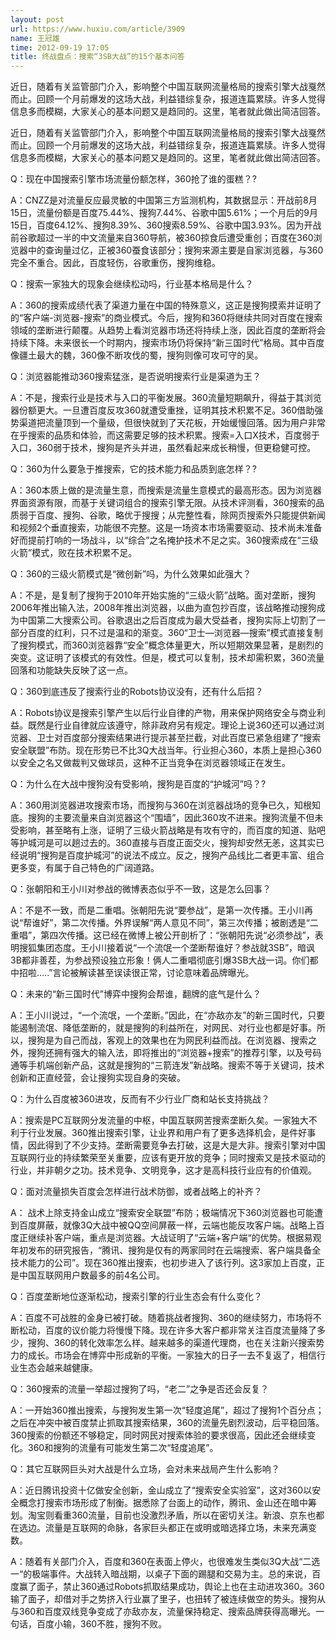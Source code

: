 ```yaml
---
layout: post
url: https://www.huxiu.com/article/3909
name: 王冠雄
time: 2012-09-19 17:05
title: 终战盘点：搜索“3SB大战”的15个基本问答
---
```

近日，随着有关监管部门介入，影响整个中国互联网流量格局的搜索引擎大战戛然而止。回顾一个月前爆发的这场大战，利益错综复杂，报道连篇累牍。许多人觉得信息多而模糊，大家关心的基本问题又是趋同的。这里，笔者就此做出简洁回答。

近日，随着有关监管部门介入，影响整个中国互联网流量格局的搜索引擎大战戛然而止。回顾一个月前爆发的这场大战，利益错综复杂，报道连篇累牍。许多人觉得信息多而模糊，大家关心的基本问题又是趋同的。这里，笔者就此做出简洁回答。

Q：现在中国搜索引擎市场流量份额怎样，360抢了谁的蛋糕？?

A：CNZZ是对流量反应最灵敏的中国第三方监测机构，其数据显示：开战前8月15日，流量份额是百度75.44%、搜狗7.44%、谷歌中国5.61%；一个月后的9月15日，百度64.12%、搜狗8.39%、360搜索8.59%、谷歌中国3.93%。因为开战前谷歌超过一半的中文流量来自360导航，被360掠食后遭受重创；百度在360浏览器中的查询量过亿，正被360蚕食该部分；搜狗来源主要是自家浏览器，与360完全不重合。因此，百度轻伤，谷歌重伤，搜狗维稳。

Q：搜索一家独大的现象会继续松动吗，行业基本格局是什么？

A：360的搜索成绩代表了渠道力量在中国的特殊意义，这正是搜狗摸索并证明了的“客户端-浏览器-搜索”的商业模式。今后，搜狗和360将继续共同对百度在搜索领域的垄断进行颠覆。从趋势上看浏览器市场还将持续上涨，因此百度的垄断将会持续下降。未来很长一个时期内，搜索市场仍将保持“新三国时代”格局。其中百度像疆土最大的魏，360像不断攻伐的蜀，搜狗则像可攻可守的吴。

Q：浏览器能推动360搜索猛涨，是否说明搜索行业是渠道为王？

A：不是，搜索行业是技术与入口的平衡发展。360流量短期飙升，得益于其浏览器份额更大。一旦遭百度反攻360就遭受重挫，证明其技术积累不足。360借助强势渠道把流量顶到一个量级，但很快就到了天花板，开始缓慢回落。因为用户非常在乎搜索的品质和体验，而这需要足够的技术积累。搜索=入口X技术，百度弱于入口，360弱于技术，搜狗是齐头并进，虽然看起来成长稍慢，但更稳健可控。

Q：360为什么要急于推搜索，它的技术能力和品质到底怎样？?

A：360本质上做的是流量生意，而搜索是流量生意模式的最高形态。因为浏览器界面资源有限，而基于关键词组合的搜索引擎无限。从技术评测看，360搜索的品质弱于百度、搜狗、谷歌，略优于搜搜；从完整性看，除网页搜索外只能提供新闻和视频2个垂直搜索，功能很不完整。这是一场资本市场需要驱动、技术尚未准备好而提前打响的一场战斗，以“综合”之名掩护技术不足之实。360搜索成在“三级火箭”模式，败在技术积累不足。

Q：360的三级火箭模式是“微创新”吗，为什么效果如此强大？

A：不是，是复制了搜狗于2010年开始实施的“三级火箭”战略。面对垄断，搜狗2006年推出输入法，2008年推出浏览器，以曲为直包抄百度，该战略推动搜狗成为中国第二大搜索公司。谷歌退出之后百度成为最大受益者，搜狗实际上切割了一部分百度的红利，只不过是温和的渐变。360“卫士—浏览器—搜索”模式直接复制了搜狗模式，而360浏览器靠“安全”概念体量更大，所以短期效果显著，是剧烈的突变。这证明了该模式的有效性。但是，模式可以复制，技术却需积累，360流量回落和功能缺失反映了这一点。

Q：360到底违反了搜索行业的Robots协议没有，还有什么后招？

A：Robots协议是搜索引擎产生以后行业自律的产物，用来保护网络安全与商业利益。既然是行业自律就应该遵守，除非政府另有规定。理论上说360还可以通过浏览器、卫士对百度部分搜索结果进行提示甚至拦截，对此百度已紧急组建了“搜索安全联盟”布防。现在形势已不比3Q大战当年。行业担心360，本质上是担心360以安全之名又做裁判又做球员，这种不正当竞争在浏览器领域正在发生。

Q：为什么在大战中搜狗没有受影响，搜狗是百度的“护城河”吗？?

A：360用浏览器进攻搜索市场，而搜狗与360在浏览器战场的竞争已久，知根知底。搜狗的主要流量来自浏览器这个“围墙”，因此360攻不进来。搜狗流量不但未受影响，甚至略有上涨，证明了三级火箭战略是有攻有守的，而百度的知道、贴吧等护城河是可以趟过去的。360直接与百度正面交火，搜狗却安然无恙，这其实已经说明“搜狗是百度护城河”的说法不成立。反之，搜狗产品线比二者更丰富、组合更多变，有属于自己特色的广阔道路。

Q：张朝阳和王小川对参战的微博表态似乎不一致，这是怎么回事？

A：不是不一致，而是二重唱。张朝阳先说“要参战”，是第一次传播。王小川再说“帮谁好”，第二次传播。外界误解“两人意见不同”，第三次传播；被剧透是“二重唱”，第四次传播。这已经在微博上被公开剖析了：“张朝阳先说“必须参战”，表明搜狐集团态度。王小川接着说“一个流氓一个垄断帮谁好？参战就3SB”，暗讽3B都非善茬，为参战预设独立形象！俩人二重唱彻底引爆3SB大战一词。你们都中招啦.....”言论被解读甚至误读很正常，讨论意味着品牌曝光。

Q：未来的“新三国时代”博弈中搜狗会帮谁，翻牌的底气是什么？

A：王小川说过，“一个流氓，一个垄断。”因此，在“亦敌亦友”的新三国时代，只要能遏制流氓、降低垄断的，就是搜狗的利益所在，对网民、对行业也都是好事。所以，搜狗是为自己而战，客观上的效果也在为网民利益而战。在浏览器、搜索之外，搜狗还拥有强大的输入法，即将推出的“浏览器+搜索”的推荐引擎，以及号码通等手机端创新产品，这就是搜狗的“三箭连发”新战略。搜索不等于关键词，技术创新和正直经营，会让搜狗实现自身的突破。

Q：为什么百度被360进攻，反而有不少行业厂商和站长支持挑战？

A：搜索是PC互联网分发流量的中枢，中国互联网苦搜索垄断久矣。一家独大不利于行业发展。360推出搜索引擎，让业界和用户有了更多选择机会，是件好事情，因此得到了不少支持。垄断需要竞争去打破，这是大是大非。搜索引擎对中国互联网行业的持续繁荣至关重要，应该有更开放的竞争；同时搜索又是技术驱动的行业，并非朝夕之功。技术竞争、文明竞争，这才是高科技行业应有的价值观。

Q：面对流量损失百度会怎样进行战术防御，或者战略上的补齐？

A： 战术上除支持金山成立“搜索安全联盟”布防；极端情况下360浏览器也可能遭到百度屏蔽，就像3Q大战中被QQ空间屏蔽一样，云端也能反攻客户端。战略上百度正继续补客户端，重点是浏览器。大战证明了“云端+客户端“的优势。根据易观年初发布的研究报告，“腾讯、搜狗是仅有的两家同时在云端搜索、客户端具备全技术能力的公司”。现在360推出搜索，也初步进入了该行列。这3家加上百度，正是中国互联网用户数最多的前4名公司。

Q：百度垄断地位逐渐松动，搜索引擎的行业生态会有什么变化？

A：百度不可战胜的金身已被打破。随着挑战者搜狗、360的继续努力，市场将不断松动，百度的议价能力将慢慢下降。现在许多大客户都非常关注百度流量降了多少，搜狗、360的转化效率怎么样。越来越多的渠道代理商，也在关注新兴搜索势力的成长。市场会在博弈中形成新的平衡。一家独大的日子一去不复返了，相信行业生态会越来越健康。

Q：360搜索的流量一举超过搜狗了吗，“老二”之争是否还会反复？

A：一开始360推出搜索，与搜狗发生第一次“轻度追尾”，超过了搜狗1个百分点；之后在冲突中被百度禁止抓取其搜索结果，360的流量先剧烈波动，后平稳回落。360搜索的份额还不够稳定，同时网民对搜索体验的要求很高，因此还会继续变化。360和搜狗的流量有可能发生第二次“轻度追尾”。

Q：其它互联网巨头对大战是什么立场，会对未来战局产生什么影响？

A：近日腾讯投资十亿做安全创新，金山成立了“搜索安全实验室”，这对360以安全概念打搜索市场形成了制衡。据悉除了台面上的动作，腾讯、金山还在暗中筹划。淘宝则看重360流量，目前也没激烈矛盾，所以在密切关注。新浪、京东也都在选边。流量是互联网的命脉，各家巨头都正在或明或暗选择立场，未来充满变数。

A：随着有关部门介入，百度和360在表面上停火，也很难发生类似3Q大战“二选一“的极端事件。大战转入暗战期，以桌子下面的踢腿和交易为主。总的来说，百度赢了面子，禁止360通过Robots抓取结果成功，舆论上也在主动进攻360。360输了面子，却借对手之势挤入行业赢了里子，也扭转了被连续做空的势头。搜狗从与360和百度双线竞争变成了亦敌亦友，流量保持稳定、搜索品牌获得高曝光。一句话，百度小输，360不胜，搜狗不败。

